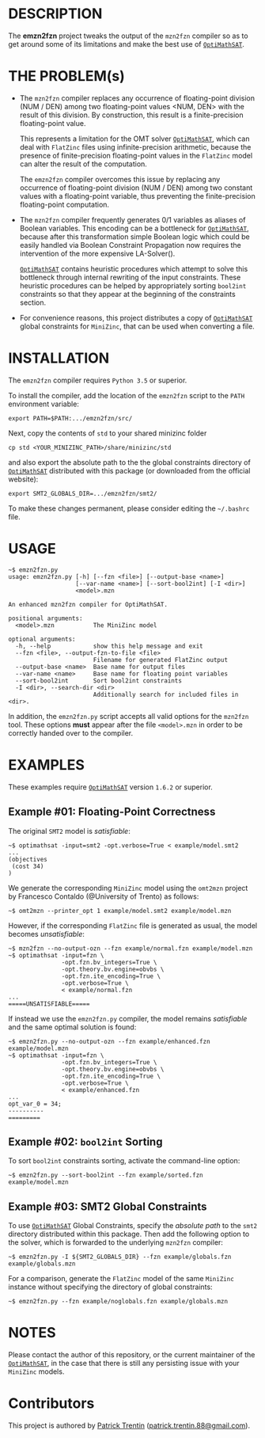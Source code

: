# DESCRIPTION

The **emzn2fzn** project tweaks the output of the `mzn2fzn` compiler
so as to get around some of its limitations and make the best use
of [`OptiMathSAT`](http://optimathsat.disi.unitn.it/).


# THE PROBLEM(s)

- The `mzn2fzn` compiler replaces any occurrence of floating-point
division (NUM / DEN) among two floating-point values <NUM, DEN>
with the result of this division. By construction, this result
is a finite-precision floating-point value.

    This represents a limitation for the OMT solver
[`OptiMathSAT`](http://optimathsat.disi.unitn.it/),
which can deal with `FlatZinc` files using infinite-precision
arithmetic, because the presence of finite-precision
floating-point values in the `FlatZinc` model can alter
the result of the computation.

    The `emzn2fzn` compiler overcomes this issue by replacing
any occurrence of floating-point division (NUM / DEN) among
two constant values with a floating-point variable, thus
preventing the finite-precision floating-point computation.

- The `mzn2fzn` compiler frequently generates 0/1 variables
as aliases of Boolean variables. This encoding can be a bottleneck
for [`OptiMathSAT`](http://optimathsat.disi.unitn.it/), because after
this transformation simple Boolean logic which could be easily handled
via Boolean Constraint Propagation now requires the intervention of the
more expensive LA-Solver().

    [`OptiMathSAT`](http://optimathsat.disi.unitn.it/) contains heuristic
procedures which attempt to solve this bottleneck through internal
rewriting of the input constraints. These heuristic procedures can
be helped by appropriately sorting `bool2int` constraints so that
they appear at the beginning of the constraints section.


- For convenience reasons, this project distributes a copy of
[`OptiMathSAT`](http://optimathsat.disi.unitn.it/) global
constraints for `MiniZinc`, that can be used when converting
a file.


# INSTALLATION

The `emzn2fzn` compiler requires `Python 3.5` or superior.

To install the compiler, add the location of the `emzn2fzn` script
to the `PATH` environment variable:

    export PATH=$PATH:.../emzn2fzn/src/

Next, copy the contents of `std` to your shared minizinc folder

  ```
  cp std <YOUR_MINIZINC_PATH>/share/minizinc/std
  ``` 

and also export the absolute path to the the global constraints
directory of [`OptiMathSAT`](http://optimathsat.disi.unitn.it/)
distributed with this package (or downloaded from the official
website):

    export SMT2_GLOBALS_DIR=.../emzn2fzn/smt2/


To make these changes permanent, please consider editing the
`~/.bashrc` file.


# USAGE

    ~$ emzn2fzn.py
    usage: emzn2fzn.py [-h] [--fzn <file>] [--output-base <name>]
                       [--var-name <name>] [--sort-bool2int] [-I <dir>]
                       <model>.mzn
    
    An enhanced mzn2fzn compiler for OptiMathSAT.
    
    positional arguments:
      <model>.mzn           The MiniZinc model
    
    optional arguments:
      -h, --help            show this help message and exit
      --fzn <file>, --output-fzn-to-file <file>
                            Filename for generated FlatZinc output
      --output-base <name>  Base name for output files
      --var-name <name>     Base name for floating point variables
      --sort-bool2int       Sort bool2int constraints
      -I <dir>, --search-dir <dir>
                            Additionally search for included files in <dir>.

In addition, the `emzn2fzn.py` script accepts all valid options for
the `mzn2fzn` tool. These options **must** appear after the file
`<model>.mzn` in order to be correctly handed over to the compiler.


# EXAMPLES

These examples require [`OptiMathSAT`](http://optimathsat.disi.unitn.it/)
version `1.6.2` or superior.


## Example #01: Floating-Point Correctness

The original `SMT2` model is *satisfiable*:

    ~$ optimathsat -input=smt2 -opt.verbose=True < example/model.smt2
    ...
    (objectives
     (cost 34)
    )

We generate the corresponding `MiniZinc` model using the
`omt2mzn` project by Francesco Contaldo (@University of Trento)
as follows:

    ~$ omt2mzn --printer_opt 1 example/model.smt2 example/model.mzn

However, if the corresponding `FlatZinc` file is
generated as usual, the model becomes *unsatisfiable*:

    ~$ mzn2fzn --no-output-ozn --fzn example/normal.fzn example/model.mzn
    ~$ optimathsat -input=fzn \
                   -opt.fzn.bv_integers=True \
                   -opt.theory.bv.engine=obvbs \
                   -opt.fzn.ite_encoding=True \
                   -opt.verbose=True \
                   < example/normal.fzn
    ...
    =====UNSATISFIABLE=====

If instead we use the `emzn2fzn.py` compiler, the
model remains *satisfiable* and the same optimal
solution is found:

    ~$ emzn2fzn.py --no-output-ozn --fzn example/enhanced.fzn example/model.mzn
    ~$ optimathsat -input=fzn \
                   -opt.fzn.bv_integers=True \
                   -opt.theory.bv.engine=obvbs \
                   -opt.fzn.ite_encoding=True \
                   -opt.verbose=True \
                   < example/enhanced.fzn
    ...
    opt_var_0 = 34;
    ----------
    =========


## Example #02: `bool2int` Sorting

To sort `bool2int` constraints sorting, activate
the command-line option:

    ~$ emzn2fzn.py --sort-bool2int --fzn example/sorted.fzn example/model.mzn


## Example #03: SMT2 Global Constraints

To use [`OptiMathSAT`](http://optimathsat.disi.unitn.it/)
Global Constraints, specify the *absolute path* to the `smt2`
directory distributed within this package. Then add the
following option to the solver, which is forwarded to the
underlying `mzn2fzn` compiler:

    ~$ emzn2fzn.py -I ${SMT2_GLOBALS_DIR} --fzn example/globals.fzn example/globals.mzn

For a comparison, generate the `FlatZinc` model of
the same `MiniZinc` instance without specifying the
directory of global constraints:

    ~$ emzn2fzn.py --fzn example/noglobals.fzn example/globals.mzn


# NOTES

Please contact the author of this repository, or the current maintainer
of the [`OptiMathSAT`](http://optimathsat.disi.unitn.it/), in the case
that there is still any persisting issue with your `MiniZinc` models.


# Contributors

This project is authored by [Patrick Trentin](http://www.patricktrentin.com) (<patrick.trentin.88@gmail.com>).

